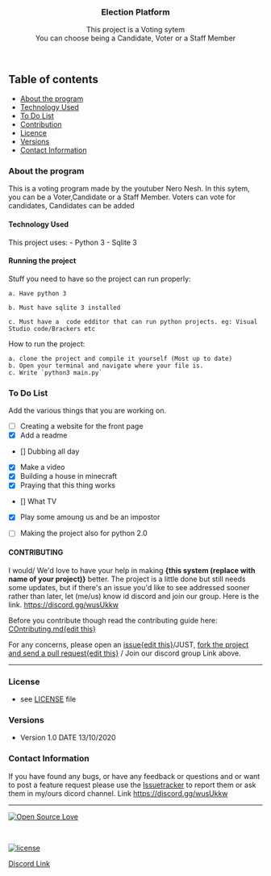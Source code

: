 

<p align="center">
  <a href="https://github.com/yourUserName/YourProjectName">
  </a>
  <h3 align="center">Election Platform</h3>

  <p align="center">
    This project is a Voting sytem <br>
   You can choose being a 
    Candidate,
    Voter or a
    Staff Member
    <br>
    </p>
</p>

<br>


## Table of contents
- [About the program](#about-the-program)
- [Technology Used](#technology-used)
- [To Do List](#to-do-list)
- [Contribution](#contribution)
- [Licence](#license)
- [Versions](#versions)
- [Contact Information](#contact-information)



### About the program

This is a voting program made by the youtuber Nero Nesh. In this sytem, you can be a Voter,Candidate or a Staff Member. Voters can vote for candidates, Candidates can be added

#### Technology Used
This project uses:
    - Python 3
    - Sqlite 3
    
#### Running the project
Stuff you need to have so the project can run properly:

    a. Have python 3

    b. Must have sqlite 3 installed

    c. Must have a  code edditor that can run python projects. eg: Visual Studio code/Brackers etc


How to run the project:

    a. clone the project and compile it yourself (Most up to date)   
    b. Open your terminal and navigate where your file is.
    c. Write `python3 main.py`

### To Do List

Add the various things that you are working on.  

- [ ] Creating a website for the front page
- [x] Add a readme
- [] Dubbing all day
- [x] Make a video
- [x] Building a house in minecraft
- [x] Praying that this thing works
- [] What TV
- [x] Play some amoung us and be an impostor
- [ ] Making the project also for python 2.0




#### CONTRIBUTING

I would/ We'd love to have your help in making  **{this system (replace with name of your project)}** better. The project is a little done but still needs some updates, but if there's an issue you'd like to see addressed sooner rather than later, let (me/us) know id discord and join our group. Here is the link. https://discord.gg/wusUkkw

Before you contribute though read the contributing guide here: [COntributing.md{edit this}](https://github.com/YourUserNameHere/ProjectName/contributing.md)

For any concerns, please open an [issue{edit this}](https://github.com/muondu/Election-Platform/issues)/JUST, [fork the project and send a pull request{edit this}](https://github.com/muondu/Election-Platform/pulls) / Join our discord group Link above.


<hr>

### License
* see [LICENSE](https://github.com/muondu/Election-Platform/LICENSE.md) file

### Versions
* Version 1.0  DATE 13/10/2020



### Contact Information

If you have found any bugs, or have any feedback or questions and or want to post a feature request please use the [Issuetracker](https://github.com/muondu/Election-Platform/issues) to report them or ask them in my/ours dicord channel. Link https://discord.gg/wusUkkw

<hr>

[![Open Source Love](https://badges.frapsoft.com/os/v2/open-source-200x33.png?v=103)](#)  

<br>

[![license](https://img.shields.io/github/license/mashape/apistatus.svg?style=for-the-badge)](https://github.com/muondu/Election-Platform/master/LICENSE)

[Discord Link](https://discord.gg/wusUkkw)